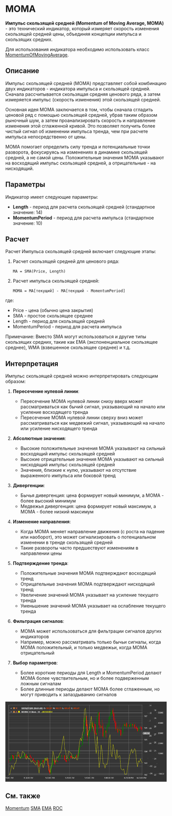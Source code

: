# MOMA

**Импульс скользящей средней (Momentum of Moving Average, MOMA)** - это технический индикатор, который измеряет скорость изменения скользящей средней цены, объединяя концепции импульса и скользящих средних.

Для использования индикатора необходимо использовать класс [MomentumOfMovingAverage](xref:StockSharp.Algo.Indicators.MomentumOfMovingAverage).

## Описание

Импульс скользящей средней (MOMA) представляет собой комбинацию двух индикаторов - индикатора импульса и скользящей средней. Сначала рассчитывается скользящая средняя ценового ряда, а затем измеряется импульс (скорость изменения) этой скользящей средней.

Основная идея MOMA заключается в том, чтобы сначала сгладить ценовой ряд с помощью скользящей средней, убрав таким образом рыночный шум, а затем проанализировать скорость и направление изменения этой сглаженной кривой. Это позволяет получить более чистый сигнал об изменении импульса тренда, чем при расчете импульса непосредственно от цены.

MOMA помогает определить силу тренда и потенциальные точки разворота, фокусируясь на изменениях в динамике скользящей средней, а не самой цены. Положительные значения MOMA указывают на восходящий импульс скользящей средней, а отрицательные - на нисходящий.

## Параметры

Индикатор имеет следующие параметры:
- **Length** - период для расчета скользящей средней (стандартное значение: 14)
- **MomentumPeriod** - период для расчета импульса (стандартное значение: 10)

## Расчет

Расчет Импульса скользящей средней включает следующие этапы:

1. Расчет скользящей средней для ценового ряда:
   ```
   MA = SMA(Price, Length)
   ```

2. Расчет импульса скользящей средней:
   ```
   MOMA = MA[текущий] - MA[текущий - MomentumPeriod]
   ```

где:
- Price - цена (обычно цена закрытия)
- SMA - простое скользящее среднее
- Length - период для скользящей средней
- MomentumPeriod - период для расчета импульса

Примечание: Вместо SMA могут использоваться и другие типы скользящих средних, такие как EMA (экспоненциальное скользящее среднее), WMA (взвешенное скользящее среднее) и т.д.

## Интерпретация

Импульс скользящей средней можно интерпретировать следующим образом:

1. **Пересечение нулевой линии**:
   - Пересечение MOMA нулевой линии снизу вверх может рассматриваться как бычий сигнал, указывающий на начало или усиление восходящего тренда
   - Пересечение MOMA нулевой линии сверху вниз может рассматриваться как медвежий сигнал, указывающий на начало или усиление нисходящего тренда

2. **Абсолютные значения**:
   - Высокие положительные значения MOMA указывают на сильный восходящий импульс скользящей средней
   - Высокие отрицательные значения MOMA указывают на сильный нисходящий импульс скользящей средней
   - Значения, близкие к нулю, указывают на отсутствие выраженного импульса или боковой тренд

3. **Дивергенции**:
   - Бычья дивергенция: цена формирует новый минимум, а MOMA - более высокий минимум
   - Медвежья дивергенция: цена формирует новый максимум, а MOMA - более низкий максимум

4. **Изменение направления**:
   - Когда MOMA меняет направление движения (с роста на падение или наоборот), это может сигнализировать о потенциальном изменении в тренде скользящей средней
   - Такие развороты часто предшествуют изменениям в направлении цены

5. **Подтверждение тренда**:
   - Положительные значения MOMA подтверждают восходящий тренд
   - Отрицательные значения MOMA подтверждают нисходящий тренд
   - Увеличение значений MOMA указывает на усиление текущего тренда
   - Уменьшение значений MOMA указывает на ослабление текущего тренда

6. **Фильтрация сигналов**:
   - MOMA может использоваться для фильтрации сигналов других индикаторов
   - Например, можно рассматривать только бычьи сигналы, когда MOMA положительный, и только медвежьи, когда MOMA отрицательный

7. **Выбор параметров**:
   - Более короткие периоды для Length и MomentumPeriod делают MOMA более чувствительным, но и более подверженным ложным сигналам
   - Более длинные периоды делают MOMA более сглаженным, но могут приводить к запаздыванию сигналов

![indicator_momentum_of_moving_average](../../../../images/indicator_momentum_of_moving_average.png)

## См. также

[Momentum](momentum.md)
[SMA](sma.md)
[EMA](ema.md)
[ROC](roc.md)
